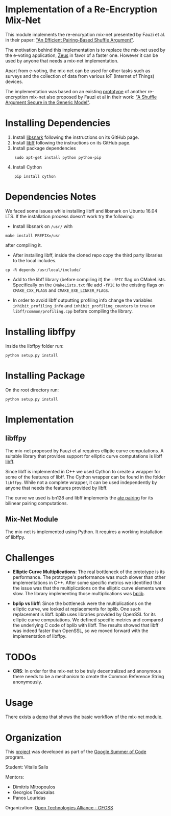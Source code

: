 Implementation of a Re-Encryption Mix-Net
======================================================

This module implements the re-encryption mix-net
presented by Fauzi et al. in their paper:
["An Efficient Pairing-Based Shuffle Argument"](http://kodu.ut.ee/~lipmaa/papers/flsz17/).

The motivation behind this implementation is
to replace the mix-net used by
the e-voting application, [Zeus](https://github.com/grnet/zeus)
in favor of a faster one.
However it can be used by anyone that needs a
mix-net implementation.

Apart from e-voting,
the mix-net can be used for other tasks such as surveys
and the collection of data from various IoT
(Internet of Things) devices.

The implementation was based on an existing
[prototype](https://github.com/grnet/ac16)
of another re-encryption mix-net also proposed by Fauzi et al
in their work:
["A Shuffle Argument Secure in the Generic Model"](https://eprint.iacr.org/2016/866.pdf).


Installing Dependencies
=======================

1. Install [libsnark](https://github.com/scipr-lab/libsnark) following
the instructions on its GitHub page.
2. Install [libff](https://github.com/scipr-lab/libff) following
the instructions on its GitHub page.
3. Install package dependencies
```
    sudo apt-get install python python-pip
```
4. Install Cython
```
    pip install cython
```

Dependencies Notes
==================

We faced some issues while installing libff and libsnark on Ubuntu 16.04 LTS.
If the installation process doesn't work try the following:

- Install libsnark on `/usr/` with
```
make install PREFIX=/usr
```
after compiling it.

- After installing libff, inside the cloned repo copy
the third party libraries to the local includes.
```
cp -R depends /usr/local/include/
```

- Add to the libff library (before compiling it) the `-fPIC`
  flag on CMakeLists. Specifically on the
  `CMakeLists.txt` file add `-fPIC` to the existing flags on `CMAKE_CXX_FLAGS`
  and `CMAKE_EXE_LINKER_FLAGS`.

- In order to avoid libff outputting profiling info change the variables
  `inhibit_profiling_info` and `inhibit_profiling_counters` to `true` on
  `libff/common/profiling.cpp` before compiling the library.

Installing libffpy
==================

Inside the libffpy folder run:

```
python setup.py install
```

Installing Package
==================

On the root directory run:

```
python setup.py install
```

Implementation
==============

libffpy
-------

The mix-net proposed by Fauzi et al requires elliptic curve computations.
A suitable library that provides support for elliptic curve computations
is libff [libff](https://github.com/scipr-lab/libff).

Since libff is implemented in C++ we used Cython to create a wrapper
for some of the features of libff. The Cython wrapper can be found in
the folder `libffpy`. While not a complete wrapper, it can be
used independently by anyone that needs the features provided by
libff.

The curve we used is bn128 and libff implements
the [ate pairing](https://github.com/herumi/ate-pairing)
for its bilinear pairing computations.

Mix-Net Module
--------------

The mix-net is implemented using Python. It requires a working
installation of libffpy.


Challenges
==========

- **Elliptic Curve Multiplications**: The real bottleneck of the prototype
is its performance. The prototype's
performance was much slower than other implementations in C++. After some
specific metrics we identified that the issue was that the multiplications
on the elliptic curve elements were slow. The library implementing those
multiplications was [bplib](https://github.com/gdanezis/bplib/).

- **bplip vs libff**: Since the bottleneck were the multiplications on the elliptic
curve, we looked at replacements for bplib. One such replacement is libff. bplib
uses libraries provided by OpenSSL for its elliptic curve computations.
We defined specific metrics and compared the underlying C code of bplib
with libff. The results showed that libff was indeed faster than OpenSSL,
so we moved forward with the implementation of libffpy.

TODOs
=====

- **CRS**: In order for the mix-net to be truly decentralized and anonymous
there needs to be a mechanism to create the Common Reference String
anonymously.

Usage
=====

There exists a
[demo](https://github.com/eellak/gsoc17module-zeus/blob/master/src/demo.py)
that shows the basic workflow of the mix-net module.

Organization
============

This [project](https://summerofcode.withgoogle.com/projects/#6269134514946048)
was developed as part of the [Google Summer of Code](
https://summerofcode.withgoogle.com) program.

Student: Vitalis Salis

Mentors:

- Dimitris Mitropoulos
- Georgios Tsoukalas
- Panos Louridas

Organization: [Open Technologies Alliance - GFOSS](https://gfoss.eu/)
